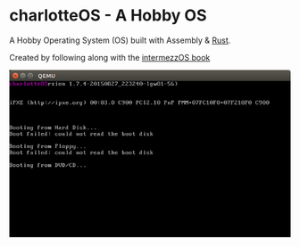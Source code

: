 # charlotteOS - A Hobby OS

A Hobby Operating System (OS) built with Assembly & [Rust](https://www.rust-lang.org).

Created by following along with the [intermezzOS book](http://intermezzos.github.io/book/)

![Screenshot of the OS displaying 'charlotteOS'](./screenshot.png)

